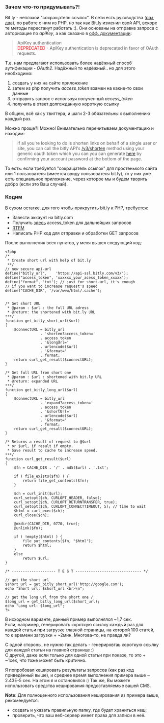 <!--
Title: PHP: Как получить короткую ссылку bit.ly
Description: Вы узнаете как получить короткую ссылку с помощью сервиса bit.ly? Как нет?! Тогда быстренько идите сюда!
Date: 2013/10/27
Tags: php, development
-->

### Зачем что-то придумывать?!

Bit.ly - неплохой "сокращатель ссылок". В сети есть руководства ([раз][1], [два][2]),
по работе с ним из PHP, но так как Bit.ly изменил свой API,
вскоре те методы перестанут работать :)<!--cut-here-->.
Они основаны на отправке запроса с авторизацие по *apiKey*,
а как сказано в [офф. документации][3]:

> ApiKey authentication  
> <span style="color:red;">DEPRECATED</span> - 
> ApiKey authentication is deprecated in favor of OAuth requests.

Т.е. нам предлагают использовать более надёжный способ аутификации - *OAuth2*.
Надёжный то надёжный.. но для этого необходимо:

1. создать у них на сайте приложение
2. затем из php получить *access_token* взамен на какие-то свои данные
3. отправить запрос с используя полученный *access_token*
4. получить в ответ долгожданную короткую ссылку

В общем, всё как у твиттера, и шаги 2-3 обязательны к выполнению каждый раз.

Можно проще?! Можно! 
Внимательно перечитываем документацию и находим:

> If all you're looking to do is shorten links on behalf of a single user or site,
> you can call the bitly API's [/v3/shorten][v3-shorten] method using your generic oauth
> token which you can you can generate [here][4] by confirming your account password
> at the bottom of the page.

То есть: если требуется "сокращатель ссылок" для простенького сайта или 1 пользователя
(имеется ввиду пользователя bit.ly), то у них уже есть специальное приложение,
через которое мы и будем творить добро (если это Ваш случай).



### Кодим

В сухом остатке, для того чтобы прикрутить bit.ly к PHP, требуется:

* Завести аккаунт на bitly.com
* Получить [здесь][4] access_token для дальнейших запросов
* [RTFM][v3-shorten]
* Написать PHP код для отправки и обработки GET запросов

После выполнения всех пунктов, у меня вышел следующий код:

    <?php
    /*
     * Create short url with help of bit.ly
     **/
    // new secure api-url
    define("bitly_url",    'https://api-ssl.bitly.com/v3/');
    define("access_token", 'xxxxxx_your_acess_token_xxxxx');
    define("format", 'txt'); // just for short-url, it's enough
    // if you want to increase request's speed
    define("CACHE_DIR", '/var/www/html/.cache'); 


    /* Get short URL
     * @param : $url : the full URL adress
     * @return: the shortened with bit.ly URL
    ***/
    function get_bitly_short_url($url)
    {
        $connectURL = bitly_url
                    . 'shorten?access_token='
                    . access_token
                    . '&longUrl='
                    . urlencode($url)
                    . '&format='
                    . format;
        return curl_get_result($connectURL);
    }

    /* Get full URL from short one
     * @param : $url : shortened with bit.ly URL
     * @return: expanded URL
    ***/
    function get_bitly_long_url($url)
    {
        $connectURL = bitly_url
                    . 'expand?access_token='
                    . access_token
                    . '&shortUrl='
                    . urlencode($url)
                    . '&format='
                    . format;
        return curl_get_result($connectURL);
    }

    /* Returns a result of request to @$url
     * or $url, if result if empty.
     * Save result to cache to increase speed.
    ***/
    function curl_get_result($url)
    {
        $fn = CACHE_DIR . '/' . md5($url) . '.txt';

        if ( file_exists($fn) ) {
            return file_get_contents($fn);
        }

        $ch = curl_init($url);
        curl_setopt($ch, CURLOPT_HEADER, false);
        curl_setopt($ch, CURLOPT_RETURNTRANSFER, true);
        curl_setopt($ch, CURLOPT_CONNECTTIMEOUT, 5); // time to wait
        $html = curl_exec($ch);
        curl_close($ch);

        @mkdir(CACHE_DIR, 0770, true);
        @unlink($fn);

        if ( !empty($html) ) {
            file_put_contents($fn, "$html");
            return $html;
        }
        else
            return $url;
    }

    /* -------------------- T E S T ------------------------------ */

    // get the short url
    $short_url = get_bitly_short_url('http://google.com');
    echo "Short url: $short_url <br>\n";

    // get the long url from the short one /
    $long_url = get_bitly_long_url($short_url);
    echo "Long url: $long_url";
    ?>

В исходном варианте, данный пример выполнялся ~1,7 сек.  
Если, например, генерировать короткую ссылку каждый раз для каждой статьи
при загрузке главной страницы, на которой 100 статей, то к времени загрузки + ~2мин.
Многова-то, не правда ли?

С одной стороны, не нужно так делать - генерировтаь короткую ссылку для каждой статьи
на главной странице :)  
С другой, даже если только для одной статьи при показе, то это + ~1cек,
что тоже может быть критично.

Я попробовал кешировать результаты запросов (как раз код приведённый выше),
и среднее время выполнения примера выше ~ 2.43E-5 сек. На этом я и остановился :)
Так же, Вы можете использовать средства кеширования предоставляемые вашей CMS.

**Note**: Для полноценного использования кеширования из примера выше,
рекомендуется:

* создать и указать правильную папку, где будет храниться кеш;
* проверить, что ваш веб-сервер имеет права для записи в неё.



[1]: http://davidwalsh.name/bitly-api-php (Create Bit.ly Short URLs Using PHP: API Version 3)
[2]: http://www.lornajane.net/posts/2011/shortening-urls-from-php-with-bit-ly (Shortening URLs from PHP with Bit.ly)
[3]: http://dev.bitly.com/authentication.html (Bit.ly API: Authentication)
[v3-shorten]: http://dev.bitly.com/links.html#v3_shorten (Bit.ly API: Links)
[4]: https://bitly.com/a/oauth_apps (Registered OAuth applications)
